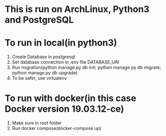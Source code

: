 # This is run on ArchLinux, Python3 and PostgreSQL

# To run in local(in python3)
1. Create Database in postgresql
2. Set database connection in .env file DATABASE_URI
3. Run migration(python manage.py db init; python manage.py db migrate; python manage.py db upgrade)
4. To be safer, use virtualenv

# To run with docker(in this case Docker version 19.03.12-ce)
1. Make sure in root folder
2. Run docker compose(docker-compose up)